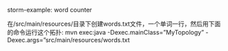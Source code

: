 storm-example: word counter

在/src/main/resources/目录下创建words.txt文件，一个单词一行，然后用下面的命令运行这个拓扑:
mvn exec:java -Dexec.mainClass=”MyTopology” -Dexec.args=”src/main/resources/words.txt